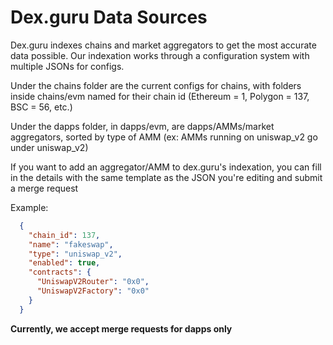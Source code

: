# Dex.guru Data Sources
Dex.guru indexes chains and market aggregators to get the most accurate data possible. Our indexation works through a
configuration system with multiple JSONs for configs.

Under the chains folder are the current configs for chains, with folders inside chains/evm named for their chain id 
(Ethereum = 1, Polygon = 137, BSC = 56, etc.)

Under the dapps folder, in dapps/evm, are dapps/AMMs/market aggregators, sorted by type of AMM 
(ex: AMMs running on uniswap_v2 go under uniswap_v2)

If you want to add an aggregator/AMM to dex.guru's indexation, you can fill in the details with the same template as the 
JSON you're editing and submit a merge request

Example:
```json
  {
    "chain_id": 137,
    "name": "fakeswap",
    "type": "uniswap_v2",
    "enabled": true,
    "contracts": {
      "UniswapV2Router": "0x0",
      "UniswapV2Factory": "0x0"
    }
  }
```

**Currently, we accept merge requests for dapps only** 